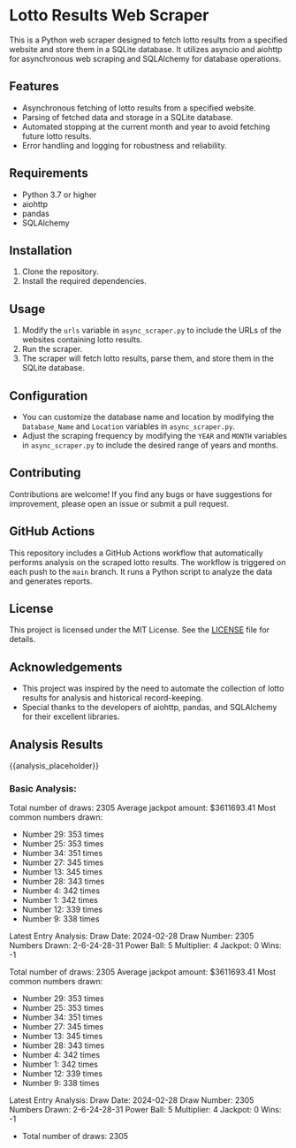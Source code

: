 # Lotto Results Web Scraper

This is a Python web scraper designed to fetch lotto results from a specified website and store them in a SQLite database. It utilizes asyncio and aiohttp for asynchronous web scraping and SQLAlchemy for database operations.

## Features

- Asynchronous fetching of lotto results from a specified website.
- Parsing of fetched data and storage in a SQLite database.
- Automated stopping at the current month and year to avoid fetching future lotto results.
- Error handling and logging for robustness and reliability.

## Requirements

- Python 3.7 or higher
- aiohttp
- pandas
- SQLAlchemy

## Installation

1. Clone the repository.
2. Install the required dependencies.

## Usage

1. Modify the `urls` variable in `async_scraper.py` to include the URLs of the websites containing lotto results.
2. Run the scraper.
3. The scraper will fetch lotto results, parse them, and store them in the SQLite database.

## Configuration

- You can customize the database name and location by modifying the `Database_Name` and `Location` variables in `async_scraper.py`.
- Adjust the scraping frequency by modifying the `YEAR` and `MONTH` variables in `async_scraper.py` to include the desired range of years and months.

## Contributing

Contributions are welcome! If you find any bugs or have suggestions for improvement, please open an issue or submit a pull request.

## GitHub Actions

This repository includes a GitHub Actions workflow that automatically performs analysis on the scraped lotto results. The workflow is triggered on each push to the `main` branch. It runs a Python script to analyze the data and generates reports.

## License

This project is licensed under the MIT License. See the [LICENSE](LICENSE) file for details.

## Acknowledgements

- This project was inspired by the need to automate the collection of lotto results for analysis and historical record-keeping.
- Special thanks to the developers of aiohttp, pandas, and SQLAlchemy for their excellent libraries.

  
## Analysis Results

<!--START_SECTION:analysis-->
    
{{analysis_placeholder}}
### Basic Analysis:
Total number of draws: 2305
Average jackpot amount: $3611693.41
Most common numbers drawn:
- Number 29: 353 times
- Number 25: 353 times
- Number 34: 351 times
- Number 27: 345 times
- Number 13: 345 times
- Number 28: 343 times
- Number 4: 342 times
- Number 1: 342 times
- Number 12: 339 times
- Number 9: 338 times

Latest Entry Analysis:
Draw Date: 2024-02-28
Draw Number: 2305
Numbers Drawn: 2-6-24-28-31
Power Ball: 5
Multiplier: 4
Jackpot: 0
Wins: -1

Total number of draws: 2305
Average jackpot amount: $3611693.41
Most common numbers drawn:
- Number 29: 353 times
- Number 25: 353 times
- Number 34: 351 times
- Number 27: 345 times
- Number 13: 345 times
- Number 28: 343 times
- Number 4: 342 times
- Number 1: 342 times
- Number 12: 339 times
- Number 9: 338 times

Latest Entry Analysis:
Draw Date: 2024-02-28
Draw Number: 2305
Numbers Drawn: 2-6-24-28-31
Power Ball: 5
Multiplier: 4
Jackpot: 0
Wins: -1

- Total number of draws: 2305

<!--END_SECTION:analysis-->

